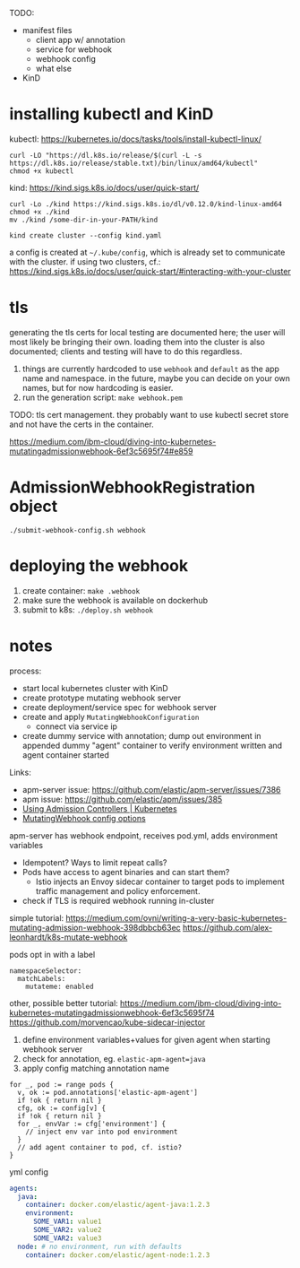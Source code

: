 TODO:
- manifest files
  - client app w/ annotation
  - service for webhook
  - webhook config
  - what else
- KinD

# installing kubectl and KinD

kubectl: https://kubernetes.io/docs/tasks/tools/install-kubectl-linux/

```
curl -LO "https://dl.k8s.io/release/$(curl -L -s https://dl.k8s.io/release/stable.txt)/bin/linux/amd64/kubectl"
chmod +x kubectl
```

kind: https://kind.sigs.k8s.io/docs/user/quick-start/

```
curl -Lo ./kind https://kind.sigs.k8s.io/dl/v0.12.0/kind-linux-amd64
chmod +x ./kind
mv ./kind /some-dir-in-your-PATH/kind
```

```
kind create cluster --config kind.yaml
```

a config is created at `~/.kube/config`, which is already set to communicate
with the cluster. if using two clusters, cf.:
https://kind.sigs.k8s.io/docs/user/quick-start/#interacting-with-your-cluster

# tls

generating the tls certs for local testing are documented here; the user will
most likely be bringing their own. loading them into the cluster is also
documented; clients and testing will have to do this regardless.

1. things are currently hardcoded to use `webhook` and `default` as the app
   name and namespace. in the future, maybe you can decide on your own names,
   but for now hardcoding is easier.
2. run the generation script: `make webhook.pem`

TODO: tls cert management. they probably want to use kubectl secret store and
not have the certs in the container.

https://medium.com/ibm-cloud/diving-into-kubernetes-mutatingadmissionwebhook-6ef3c5695f74#e859

# AdmissionWebhookRegistration object

```
./submit-webhook-config.sh webhook
```

# deploying the webhook

1. create container: `make .webhook`
2. make sure the webhook is available on dockerhub
3. submit to k8s: `./deploy.sh webhook`

# notes

process:

- start local kubernetes cluster with KinD
- create prototype mutating webhook server
- create deployment/service spec for webhook server
- create and apply `MutatingWebhookConfiguration`
  - connect via service ip
- create dummy service with annotation; dump out environment in appended dummy
  "agent" container to verify environment written and agent container started

Links:
- apm-server issue: https://github.com/elastic/apm-server/issues/7386
- apm issue: https://github.com/elastic/apm/issues/385
- [Using Admission Controllers | Kubernetes](https://kubernetes.io/docs/reference/access-authn-authz/admission-controllers/#mutatingadmissionwebhook)
- [MutatingWebhook config options](https://pkg.go.dev/k8s.io/api/admissionregistration/v1beta1#MutatingWebhook)

apm-server has webhook endpoint, receives pod.yml, adds environment variables

- Idempotent? Ways to limit repeat calls?
- Pods have access to agent binaries and can start them?
  - Istio injects an Envoy sidecar container to target pods to implement
    traffic management and policy enforcement.
- check if TLS is required webhook running in-cluster

simple tutorial:
https://medium.com/ovni/writing-a-very-basic-kubernetes-mutating-admission-webhook-398dbbcb63ec
https://github.com/alex-leonhardt/k8s-mutate-webhook

pods opt in with a label
```
namespaceSelector:
  matchLabels:
    mutateme: enabled
```

other, possible better tutorial:
https://medium.com/ibm-cloud/diving-into-kubernetes-mutatingadmissionwebhook-6ef3c5695f74
https://github.com/morvencao/kube-sidecar-injector

1. define environment variables+values for given agent when starting webhook server
2. check for annotation, eg. `elastic-apm-agent=java`
3. apply config matching annotation name
```
for _, pod := range pods {
  v, ok := pod.annotations['elastic-apm-agent']
  if !ok { return nil }
  cfg, ok := config[v] {
  if !ok { return nil }
  for _, envVar := cfg['environment'] {
    // inject env var into pod environment
  }
  // add agent container to pod, cf. istio?
}
```

yml config
```yml
agents:
  java:
    container: docker.com/elastic/agent-java:1.2.3
    environment:
      SOME_VAR1: value1
      SOME_VAR2: value2
      SOME_VAR2: value3
  node: # no environment, run with defaults
    container: docker.com/elastic/agent-node:1.2.3
```
